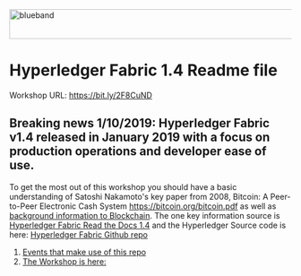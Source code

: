 <img src="https://farm5.staticflickr.com/4503/37148677233_71edc5a37b_o.png" width="1041" height="53" alt="blueband">

# Hyperledger Fabric 1.4 Readme file

Workshop URL: https://bit.ly/2F8CuND

## Breaking news 1/10/2019: Hyperledger Fabric v1.4 released in January 2019 with a focus on production operations and developer ease of use. 

To get the most out of this workshop you should have a basic understanding of Satoshi Nakamoto's key paper from 2008, Bitcoin: A Peer-to-Peer Electronic Cash System https://bitcoin.org/bitcoin.pdf as well as [background information to Blockchain](background.md). The one key information source is [Hyperledger Fabric Read the Docs 1.4](https://hyperledger-fabric.readthedocs.io/en/release-1.4/) and the Hyperledger Source code is here: [Hyperledger Fabric Github repo](https://github.com/hyperledger/fabric) 

1. [Events that make use of this repo](https://github.com/LennartFr/alf20191ibmbc/blob/master/events.md) 
1. [The Workshop is here:](/workshop.md)
